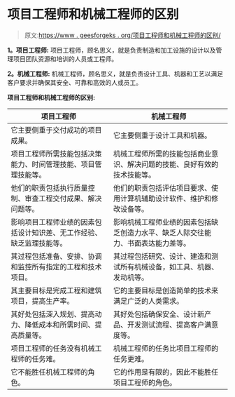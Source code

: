 # 项目工程师和机械工程师的区别

> 原文:[https://www . geesforgeks . org/项目工程师和机械工程师的区别/](https://www.geeksforgeeks.org/difference-between-project-engineer-and-mechanical-engineer/)

**1。项目工程师:**
项目工程师，顾名思义，就是负责制造和加工设施的设计以及管理项目团队资源和培训的人员或工程师。

**2。机械工程师:**
机械工程师，顾名思义，就是负责设计工具、机器和工艺以满足客户要求并确保其安全、可靠和高效的人或员工。

**项目工程师和机械工程师的区别:**

<center>

| 项目工程师 | 机械工程师 |
| --- | --- |
| 它主要侧重于交付成功的项目成果。 | 它主要侧重于设计工具和机器。 |
| 项目工程师所需技能包括决策能力、时间管理技能、项目管理技能等。 | 机械工程师所需的技能包括商业意识、解决问题的技能、良好有效的技术技能等。 |
| 他们的职责包括执行质量控制、审查工程交付成果、解决问题等。 | 他们的职责包括评估项目要求、使用计算机辅助设计软件、维护和修改设备等。 |
| 影响项目工程师业绩的因素包括设计知识差、无工作经验、缺乏监理技能等。 | 影响机械工程师业绩的因素包括缺乏创造力水平、缺乏人际交往能力、书面表达能力差等。 |
| 其过程包括准备、安排、协调和监控所有指定的工程和技术项目。 | 其过程包括研究、设计、建造和测试所有机械设备，如工具、机器、发动机等。 |
| 其主要目标是完成工程和建筑项目，提高生产率。 | 它的主要目标是创造简单的技术来满足广泛的人类需求。 |
| 其好处包括深入规划、提高动力、降低成本和所需时间、提高质量等。 | 其好处包括确保安全、设计新产品、开发测试流程、提高客户满意度等。 |
| 项目工程师的任务没有机械工程师的任务难。 | 机械工程师的任务比项目工程师的任务更难。 |
| 它不能胜任机械工程师的角色。 | 它的作用是有限的，因此不能胜任项目工程师的角色。 |

</center>